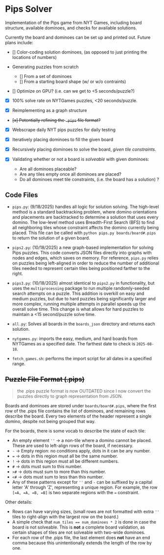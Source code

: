 # Pips Solver

Implementation of the Pips game from NYT Games, including board structure, available dominoes, and checks for available solutions.

Currently the board and dominoes can be set up and printed out. Future plans include:

- [] Color-coding solution dominoes, (as opposed to just printing the locations of numbers)

- Generating puzzles from scratch
    - [] From a set of dominoes
    - [] From a starting board shape (w/ or w/o contraints)

- [] Optimize on GPU? (i.e. can we get to <5 seconds/puzzle?)

- [x] 100% solve rate on NYTGames puzzles, <20 seconds/puzzle.

- [x] Reimplementing as a graph structure

- ~~[x] Potentially refining the `.pips` file format?~~

- [x] Webscrape daily NYT pips puzzles for daily testing

- [x] Iteratively placing dominoes to fill the given board
- [x] Recursively placing dominoes to solve the board, *given tile constraints.*
- [x] Validating whether or not a board is *solveable* with given dominoes:
    - Are all dominoes placeable?
    - Are any tiles empty once all dominoes are placed?
    - Do all dominoes meet tile constraints, (i.e. the board has a solution) ?


## Code Files

- `pips.py`: (9/18/2025) handles all logic for solution solving. The high-level method is a standard backtracking problem, where domino orientations and placements are backtracked to determine a solution that uses every domino. The low-level method uses Breadth-First Search (BFS) to find all neighboring tiles whose constraint affects the domino currently being placed. This file can be called with `python pips.py boards/board#.pips` to return the solution of a given board.

- `pips2.py`: (10/18/2025) a new graph-based implementation for solving Pips puzzles. This code converts JSON files directly into graphs with nodes and edges, which saves on memory.
For reference, `pips.py` relies on puzzles being left-aligned in order to reduce the number of additional tiles needed to represent certain tiles being positioned farther to the right.

- `pips3.py`: (10/18/2025) almost identical to `pips2.py` in functionality, but uses the `multiprocessing` package to run multiple randomly-seeded search attempts on a puzzle. 
This addition is overkill on easy and medium puzzles, but due to hard puzzles being significantly larger and more complex, running multiple attempts in parallel speeds up the overall solve time.
This change is what allows for hard puzzles to maintain a <15 second/puzzle solve time.

- `all.py`: Solves all boards in the `boards_json` directory and returns each solution.

- `nytgames.py`: imports the easy, medium, and hard boards from NYTGames as a specified date. The farthest date to check is `2025-08-18`.

- `fetch_games.sh`: performs the import script for all dates in a specified range.


## ~~Puzzle File Format (.pips)~~

> the .pips puzzle format is now OUTDATED since I now convert the puzzles directly to graph representation from JSON.

Boards and dominoes are stored under `boards/board#.pips`, where the first row of the .pips file contains the list of dominoes, and remaining rows describe the board. Every two elements of the header represent a single domino, despite not being grouped that way.

For the boards, there is some vocab to describe the state of each tile:

- An empty element `''` -> a non-tile where a domino cannot be placed.
These are used to left-align rows of the board, if necessary.
- `-` -> Empty region: no conditions apply, dots in it can be any number.
- `=` -> dots in this region must all be the same number.
- `!` -> dots in this region must all be different numbers.
- `#` -> dots must sum to this number.
- `>#` -> dots must sum to more than this number.
- `<#` -> dots must sum to less than this number.
- Any of these patterns except for `''` and `-` can be suffixed by a capital letter 'A' through 'Z', representing a unique region. For example, the row `[=A, =A, =B, =B]` is two separate regions with the `=` constraint. 

Other details:
- Rows can have varying sizes, (small rows are not formatted with extra `''` tiles to right-align with the largest row on the board.)
- A simple check that `num_tiles == num_dominoes * 2` is done in case the board is not solveable. This is **not** a complete board validation, as certain shapes of tiles are not solveable with two-wide dominoes.
- For each row of the .pips file, the last element does **not** have an end comma because this unintentionally extends the length of the row by one. 